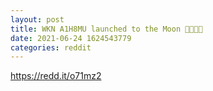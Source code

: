 ```yaml
--- 
layout: post 
title: WKN A1H8MU launched to the Moon 🚀🚀🚀🚀 
date: 2021-06-24 1624543779 
categories: reddit 
--- 
```

https://redd.it/o71mz2